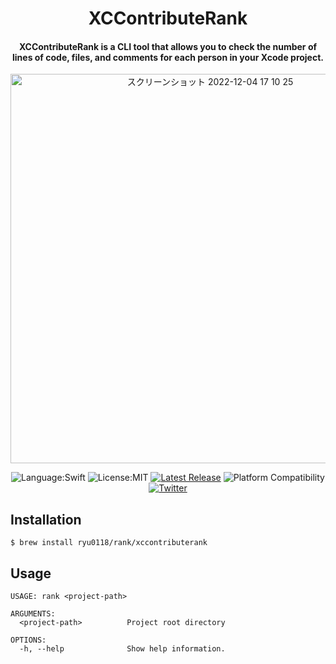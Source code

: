 <div align="center">  

  # XCContributeRank

  #### XCContributeRank is a CLI tool that allows you to check the number of lines of code, files, and comments for each person in your Xcode project.
  <img width="623" alt="スクリーンショット 2022-12-04 17 10 25" src="https://user-images.githubusercontent.com/87907656/205480695-d52194df-5ba7-4244-a7a8-b284c556754b.png">

  ![Language:Swift](https://img.shields.io/static/v1?label=Language&message=Swift&color=orange&style=flat-square)
  ![License:MIT](https://img.shields.io/static/v1?label=License&message=MIT&color=blue&style=flat-square)
  [![Latest Release](https://img.shields.io/github/v/release/Ryu0118/XCContributeRank?style=flat-square)](https://github.com/Ryu0118/XCContributeRank/releases/latest)
  ![Platform Compatibility](https://img.shields.io/badge/Platform%20Compatibility-macos-green)
  [![Twitter](https://img.shields.io/twitter/follow/ryu_hu03?style=social)](https://twitter.com/ryu_hu03)
</div>

## Installation
```
$ brew install ryu0118/rank/xccontributerank
```

## Usage
```
USAGE: rank <project-path>

ARGUMENTS:
  <project-path>          Project root directory

OPTIONS:
  -h, --help              Show help information.
```

